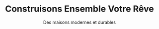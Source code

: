 ---
title: "Construisons Ensemble Votre Rêve"
subtitle: "Des maisons modernes et durables"
description: "TP N'SIKAN PROJET ESPOIR vous accompagne dans tous vos projets de construction avec expertise et passion."
image: "https://images.pexels.com/photos/106399/pexels-photo-106399.jpeg?auto=compress&cs=tinysrgb&w=1920&h=1080&fit=crop"
order: 1
active: true
---